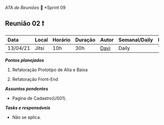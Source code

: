  *ATA de Reuniões* 📝 *Sprint 09 

## Reunião 02 ❗

| Data  | Local | Horário | Duração  | Autor | Semanal/Daily | Participantes |
| :- | :- | :- | :- | :- | :- | :- |
| 13/04/21 | Jitsi | 10h | 30h | [Davi](https://github.com/DaviMatheus)| Daily | Todos |

***Pontos planejados***  

1. Refatoração Prototipo de Alta e Baixa

2. Refatoração Front-End



***Assuntos pendentes***
* Pagina de Cadastro(US01).

***Tasks e responsáveis***
- Não se aplica.